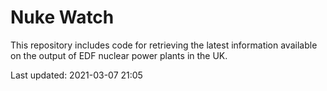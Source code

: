 # Nuke Watch

This repository includes code for retrieving the latest information available on the output of EDF nuclear power plants in the UK.

Last updated: 2021-03-07 21:05